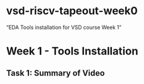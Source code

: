 # vsd-riscv-tapeout-week0
“EDA Tools installation for VSD course Week 1”

# Week 1 - Tools Installation
## Task 1: Summary of Video


